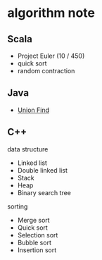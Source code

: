 # algorithm note

## Scala

- Project Euler (10 / 450)
- quick sort
- random contraction

## Java

 - [Union Find](http://1ambda.github.io/union-find-algorithms-week-1/)

## C++

data structure

- Linked list
- Double linked list
- Stack
- Heap
- Binary search tree

sorting

- Merge sort
- Quick sort
- Selection sort
- Bubble sort
- Insertion sort

